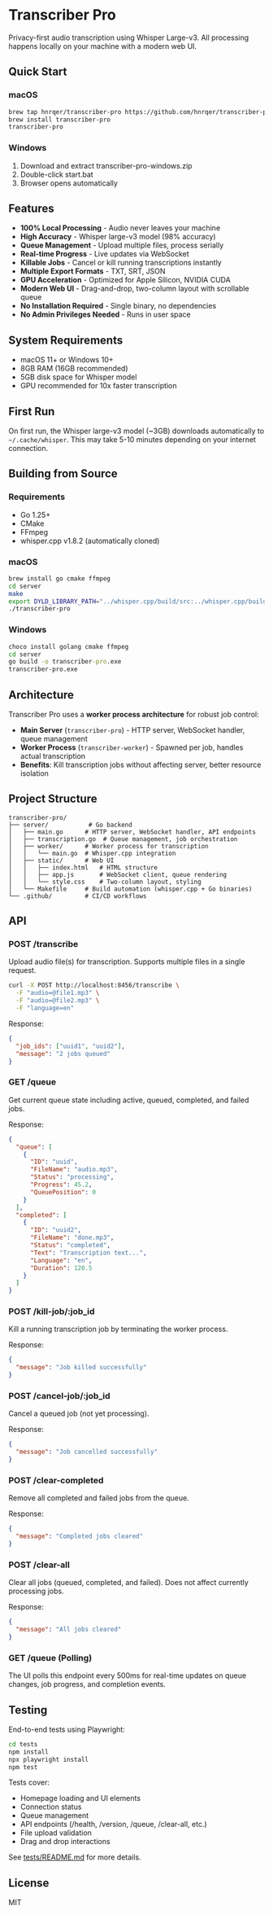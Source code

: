 # Transcriber Pro

Privacy-first audio transcription using Whisper Large-v3. All processing happens locally on your machine with a modern web UI.

## Quick Start

### macOS

```bash
brew tap hnrqer/transcriber-pro https://github.com/hnrqer/transcriber-pro
brew install transcriber-pro
transcriber-pro
```

### Windows

1. Download and extract transcriber-pro-windows.zip
2. Double-click start.bat
3. Browser opens automatically

## Features

- **100% Local Processing** - Audio never leaves your machine
- **High Accuracy** - Whisper large-v3 model (98% accuracy)
- **Queue Management** - Upload multiple files, process serially
- **Real-time Progress** - Live updates via WebSocket
- **Killable Jobs** - Cancel or kill running transcriptions instantly
- **Multiple Export Formats** - TXT, SRT, JSON
- **GPU Acceleration** - Optimized for Apple Silicon, NVIDIA CUDA
- **Modern Web UI** - Drag-and-drop, two-column layout with scrollable queue
- **No Installation Required** - Single binary, no dependencies
- **No Admin Privileges Needed** - Runs in user space

## System Requirements

- macOS 11+ or Windows 10+
- 8GB RAM (16GB recommended)
- 5GB disk space for Whisper model
- GPU recommended for 10x faster transcription

## First Run

On first run, the Whisper large-v3 model (~3GB) downloads automatically to `~/.cache/whisper`.
This may take 5-10 minutes depending on your internet connection.

## Building from Source

### Requirements

- Go 1.25+
- CMake
- FFmpeg
- whisper.cpp v1.8.2 (automatically cloned)

### macOS

```bash
brew install go cmake ffmpeg
cd server
make
export DYLD_LIBRARY_PATH="../whisper.cpp/build/src:../whisper.cpp/build/ggml/src:$DYLD_LIBRARY_PATH"
./transcriber-pro
```

### Windows

```cmd
choco install golang cmake ffmpeg
cd server
go build -o transcriber-pro.exe
transcriber-pro.exe
```

## Architecture

Transcriber Pro uses a **worker process architecture** for robust job control:

- **Main Server** (`transcriber-pro`) - HTTP server, WebSocket handler, queue management
- **Worker Process** (`transcriber-worker`) - Spawned per job, handles actual transcription
- **Benefits**: Kill transcription jobs without affecting server, better resource isolation

## Project Structure

```
transcriber-pro/
├── server/           # Go backend
│   ├── main.go      # HTTP server, WebSocket handler, API endpoints
│   ├── transcription.go  # Queue management, job orchestration
│   ├── worker/      # Worker process for transcription
│   │   └── main.go  # Whisper.cpp integration
│   ├── static/      # Web UI
│   │   ├── index.html   # HTML structure
│   │   ├── app.js       # WebSocket client, queue rendering
│   │   └── style.css    # Two-column layout, styling
│   └── Makefile     # Build automation (whisper.cpp + Go binaries)
└── .github/         # CI/CD workflows
```

## API

### POST /transcribe

Upload audio file(s) for transcription. Supports multiple files in a single request.

```bash
curl -X POST http://localhost:8456/transcribe \
  -F "audio=@file1.mp3" \
  -F "audio=@file2.mp3" \
  -F "language=en"
```

Response:

```json
{
  "job_ids": ["uuid1", "uuid2"],
  "message": "2 jobs queued"
}
```

### GET /queue

Get current queue state including active, queued, completed, and failed jobs.

Response:

```json
{
  "queue": [
    {
      "ID": "uuid",
      "FileName": "audio.mp3",
      "Status": "processing",
      "Progress": 45.2,
      "QueuePosition": 0
    }
  ],
  "completed": [
    {
      "ID": "uuid2",
      "FileName": "done.mp3",
      "Status": "completed",
      "Text": "Transcription text...",
      "Language": "en",
      "Duration": 120.5
    }
  ]
}
```

### POST /kill-job/:job_id

Kill a running transcription job by terminating the worker process.

Response:

```json
{
  "message": "Job killed successfully"
}
```

### POST /cancel-job/:job_id

Cancel a queued job (not yet processing).

Response:

```json
{
  "message": "Job cancelled successfully"
}
```

### POST /clear-completed

Remove all completed and failed jobs from the queue.

Response:

```json
{
  "message": "Completed jobs cleared"
}
```

### POST /clear-all

Clear all jobs (queued, completed, and failed). Does not affect currently processing jobs.

Response:

```json
{
  "message": "All jobs cleared"
}
```

### GET /queue (Polling)

The UI polls this endpoint every 500ms for real-time updates on queue changes, job progress, and completion events.

## Testing

End-to-end tests using Playwright:

```bash
cd tests
npm install
npx playwright install
npm test
```

Tests cover:
- Homepage loading and UI elements
- Connection status
- Queue management
- API endpoints (/health, /version, /queue, /clear-all, etc.)
- File upload validation
- Drag and drop interactions

See [tests/README.md](tests/README.md) for more details.

## License

MIT
